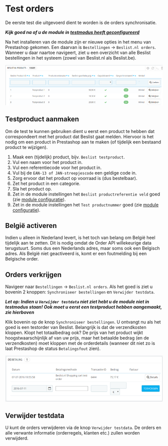 # Test orders

De eerste test die uitgevoerd dient te worden is de orders synchronisatie.

***Kijk goed na of u de module in [testmodus heeft geconfigureerd](../configuratie/module)***

Na het installeren van de module zijn er nieuwe opties in het menu van Prestashop gekomen. Een daarvan is `Bestellingen` -> `Beslist.nl orders`. Wanneer u daar naartoe navigeert, ziet u een overzicht van alle Beslist bestellingen in het systeem (zowel van Beslist.nl als Beslist.be).

![Beslist.nl orders](../img/overview_orders.png)

## Testproduct aanmaken
Om de test te kunnen gebruiken dient u eerst een product te hebben dat correspondeert met het product dat Beslist gaat melden. Hiervoor is het nodig om een product in Prestashop aan te maken (of tijdelijk een bestaand product te wijzigen).

1. Maak een (tijdelijk) product, bijv. `Beslist testproduct`.
2. Vul een naam voor het product in.
3. Vul een referentiecode voor het product in.
4. Vul bij de `EAN-13 of JAN-streepjescode` een geldige code in.
5. Zorg ervoor dat het product op voorraad is (dus bestelbaar).
6. Zet het product in een categorie.
7. Sla het product op.
8. Zet in de module instellingen het `Beslist productreferentie veld` goed (zie [module configuratie](../configuratie/module)).
9. Zet in de module instellingen het `Test productnummer` goed (zie [module configuratie](../configuratie/module)).

## België activeren
Indien u alleen in Nederland levert, is het toch van belang om België heel tijdelijk aan te zetten. Dit is nodig omdat de Order API willekeurige data terugstuurt. Soms dus een Nederlands adres, maar soms ook een Belgisch adres. Als België niet geactiveerd is, komt er een foutmelding bij een Belgische order.

## Orders verkrijgen
Navigeer naar `Bestellingen` -> `Beslist.nl orders`. Als het goed is ziet u bovenin 2 knoppen: `Synchroniseer bestellingen` en `Verwijder testdata`.

***Let op: Indien u `Verwijder testdata` niet ziet hebt u de module niet in testmodus staan! Ook moet u eerst een testproduct hebben aangemaakt, zie hierboven***

Klik bovenin op de knop `Synchroniseer bestellingen`. U ontvangt nu als het goed is een testorder van Beslist. Belangrijk is dat de verzendkosten kloppen. Klopt het totaalbedrag ook? De prijs van het product wijkt hoogstwaarschijnlijk af van uw prijs, maar het betaalde bedrag (en de verzendkosten) moet kloppen met de orderdetails (wanneer dit niet zo is laat Prestashop de status `Betalingsfout` zien).

![Beslist.nl orders](../img/overview_order_reference.png)

## Verwijder testdata
U kunt de orders verwijderen via de knop `Verwijder testdata`. De orders en alle verwante informatie (orderregels, klanten etc.) zullen worden verwijderd.
